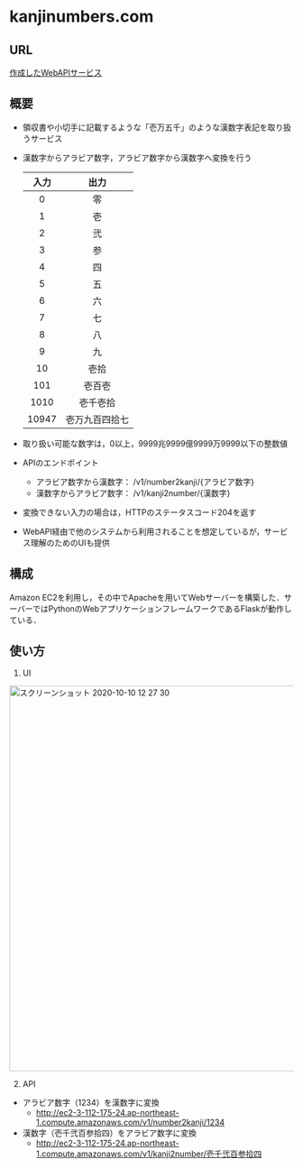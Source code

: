 # kanjinumbers.com


## URL
[作成したWebAPIサービス](http://ec2-3-112-175-24.ap-northeast-1.compute.amazonaws.com/)
## 概要
- 領収書や小切手に記載するような「壱万五千」のような漢数字表記を取り扱うサービス 
- 漢数字からアラビア数字，アラビア数字から漢数字へ変換を行う

    <!-- 
    | アラビア数字 | 漢数字 |
    | :---: | :---: |
    | 0 | 零 |
    | 1 | 壱 |
    | 2 | 弐 |
    | 3 | 参 |
    | 4 | 四 |
    | 5 | 五 |
    | 6 | 六 |
    | 7 | 七 |
    | 8 | 八 |
    | 9 | 九 |
    | 10 | 拾 |
    | 100 | 百 |
    | 1000 | 千 |
    | 10000 | 万 |
    | 100000000 | 億 |
    | 1000000000000 | 兆 |
     -->
  
    | 入力 | 出力 |
    | :---: | :---: |
    | 0 | 零 |
    | 1 | 壱 |
    | 2 | 弐 |
    | 3 | 参 |
    | 4 | 四 |
    | 5 | 五 |
    | 6 | 六 |
    | 7 | 七 |
    | 8 | 八 |
    | 9 | 九 |
    | 10 | 壱拾 |
    | 101 | 壱百壱 |
    | 1010 | 壱千壱拾 |
    | 10947 | 壱万九百四拾七 |
    
- 取り扱い可能な数字は，0以上，9999兆9999億9999万9999以下の整数値
- APIのエンドポイント
    - アラビア数字から漢数字： /v1/number2kanji/{アラビア数字}
    - 漢数字からアラビア数字： /v1/kanji2number/{漢数字}
- 変換できない入力の場合は，HTTPのステータスコード204を返す
- WebAPI経由で他のシステムから利用されることを想定しているが，サービス理解のためのUIも提供

## 構成
Amazon EC2を利用し，その中でApacheを用いてWebサーバーを構築した．サーバーではPythonのWebアプリケーションフレームワークであるFlaskが動作している．


## 使い方
1. UI
<img width="684" alt="スクリーンショット 2020-10-10 12 27 30" src="https://user-images.githubusercontent.com/44032125/95646897-e9325a80-0b07-11eb-8793-44052ac6ead3.png">

2. API
- アラビア数字（1234）を漢数字に変換
    - http://ec2-3-112-175-24.ap-northeast-1.compute.amazonaws.com/v1/number2kanji/1234
- 漢数字（壱千弐百参拾四）をアラビア数字に変換
    - http://ec2-3-112-175-24.ap-northeast-1.compute.amazonaws.com/v1/kanji2number/壱千弐百参拾四
